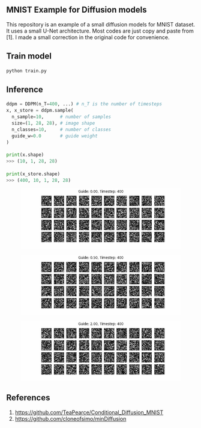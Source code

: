 ## MNIST Example for Diffusion models
This repository is an example of a small diffusion models for MNIST dataset. It uses a small U-Net architecture. Most codes are just copy and paste from [1]. I made a small correction in the original code for convenience.

## Train model
```python
python train.py
```

## Inference
```python
ddpm = DDPM(n_T=400, ...) # n_T is the number of timesteps
x, x_store = ddpm.sample(
  n_sample=10,      # number of samples
  size=(1, 28, 28), # image shape
  n_classes=10,     # number of classes
  guide_w=0.0       # guide weight
)

print(x.shape)
>>> (10, 1, 28, 28)

print(x_store.shape)
>>> (400, 10, 1, 28, 28)
```

<figure><img src="images/guide_000.gif"></figure>
<figure><img src="images/guide_050.gif"></figure>
<figure><img src="images/guide_200.gif"></figure>

## References
1. https://github.com/TeaPearce/Conditional_Diffusion_MNIST
2. https://github.com/cloneofsimo/minDiffusion
